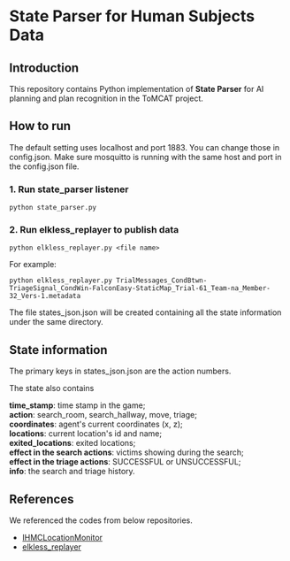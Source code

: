 # State Parser for Human Subjects Data

## Introduction

This repository contains Python implementation of **State Parser** for AI planning and plan recognition in the ToMCAT project.


<!-- /code_chunk_output -->


## How to run

The default setting uses localhost and port 1883. You can change those in config.json. Make sure mosquitto is running with the same host and port in the config.json file.

### 1. Run state_parser listener

~~~
python state_parser.py
~~~

### 2. Run elkless_replayer to publish data

~~~
python elkless_replayer.py <file name>
~~~

For example:

~~~
python elkless_replayer.py TrialMessages_CondBtwn-TriageSignal_CondWin-FalconEasy-StaticMap_Trial-61_Team-na_Member-32_Vers-1.metadata
~~~

The file states_json.json will be created containing all the state information under the same directory.

## State information

The primary keys in states_json.json are the action numbers. 

The state also contains  

**time_stamp**: time stamp in the game;  
**action**: search_room, search_hallway, move, triage;  
**coordinates**: agent's current coordinates (x, z);  
**locations**: current location's id and name;  
**exited_locations**: exited locations;  
**effect in the search actions**: victims showing during the search;  
**effect in the triage actions**: SUCCESSFUL or UNSUCCESSFUL;  
**info**: the search and triage history.

## References

We referenced the codes from below repositories.

- [IHMCLocationMonitor](https://gitlab.asist.aptima.com/asist/testbed/-/blob/master/Agents/IHMCLocationMonitor/src/IHMCLocationMonitor.py)
- [elkless_replayer](https://github.com/ml4ai/tomcat/blob/master/tools/elkless_replayer)
